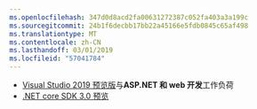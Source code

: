 ```yaml
---
ms.openlocfilehash: 347d0d8acd2fa00631272387c052fa403a3a199c
ms.sourcegitcommit: 24b1f6decbb17bb22a45166e5fdb0845c65af498
ms.translationtype: MT
ms.contentlocale: zh-CN
ms.lasthandoff: 03/01/2019
ms.locfileid: "57041784"
---
```

* [Visual Studio 2019 预览版](https://visualstudio.microsoft.com/vs/preview/)与**ASP.NET 和 web 开发**工作负荷
* [.NET core SDK 3.0 预览](https://dotnet.microsoft.com/download/dotnet-core/3.0)
